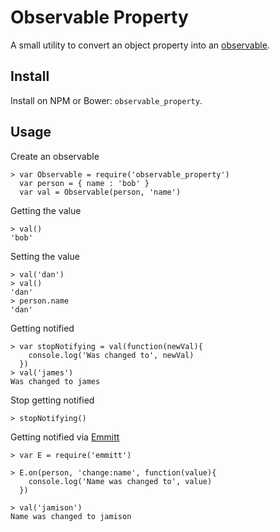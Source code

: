 Observable Property
===================

A small utility to convert an object property into an [observable](https://npmjs.org/package/observable).

## Install

Install on NPM or Bower: `observable_property`.

## Usage

Create an observable

    > var Observable = require('observable_property')
      var person = { name : 'bob' }
      var val = Observable(person, 'name')

Getting the value

    > val() 
    'bob'

Setting the value

    > val('dan')
    > val()
    'dan'
    > person.name
    'dan'

Getting notified

    > var stopNotifying = val(function(newVal){
        console.log('Was changed to', newVal)
      })
    > val('james')
    Was changed to james

Stop getting notified

    > stopNotifying()

Getting notified via [Emmitt](https://github.com/airportyh/emmitt)

    > var E = require('emmitt')

    > E.on(person, 'change:name', function(value){
        console.log('Name was changed to', value)
      })

    > val('jamison')
    Name was changed to jamison




